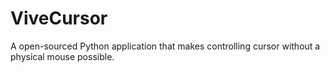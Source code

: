 # ViveCursor
A open-sourced Python application that makes controlling cursor without a physical mouse possible.
